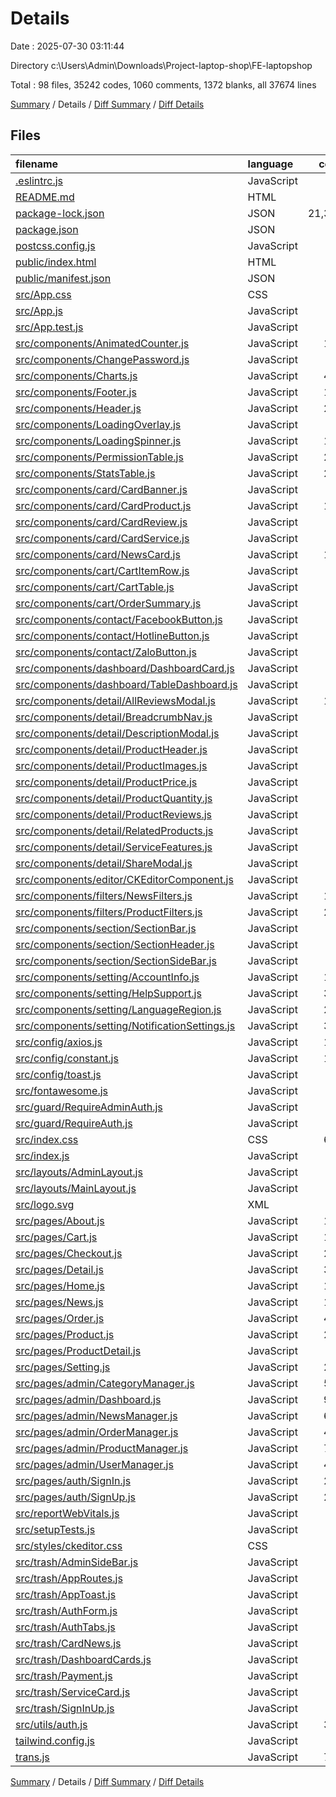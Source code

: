 # Details

Date : 2025-07-30 03:11:44

Directory c:\\Users\\Admin\\Downloads\\Project-laptop-shop\\FE-laptopshop

Total : 98 files,  35242 codes, 1060 comments, 1372 blanks, all 37674 lines

[Summary](results.md) / Details / [Diff Summary](diff.md) / [Diff Details](diff-details.md)

## Files
| filename | language | code | comment | blank | total |
| :--- | :--- | ---: | ---: | ---: | ---: |
| [.eslintrc.js](/.eslintrc.js) | JavaScript | 64 | 13 | 11 | 88 |
| [README.md](/README.md) | HTML | 38 | 0 | 33 | 71 |
| [package-lock.json](/package-lock.json) | JSON | 21,345 | 0 | 1 | 21,346 |
| [package.json](/package.json) | JSON | 68 | 0 | 1 | 69 |
| [postcss.config.js](/postcss.config.js) | JavaScript | 6 | 0 | 1 | 7 |
| [public/index.html](/public/index.html) | HTML | 28 | 24 | 1 | 53 |
| [public/manifest.json](/public/manifest.json) | JSON | 25 | 0 | 1 | 26 |
| [src/App.css](/src/App.css) | CSS | 24 | 0 | 4 | 28 |
| [src/App.js](/src/App.js) | JavaScript | 90 | 0 | 6 | 96 |
| [src/App.test.js](/src/App.test.js) | JavaScript | 7 | 0 | 2 | 9 |
| [src/components/AnimatedCounter.js](/src/components/AnimatedCounter.js) | JavaScript | 105 | 3 | 17 | 125 |
| [src/components/ChangePassword.js](/src/components/ChangePassword.js) | JavaScript | 48 | 0 | 2 | 50 |
| [src/components/Charts.js](/src/components/Charts.js) | JavaScript | 468 | 4 | 23 | 495 |
| [src/components/Footer.js](/src/components/Footer.js) | JavaScript | 120 | 0 | 7 | 127 |
| [src/components/Header.js](/src/components/Header.js) | JavaScript | 260 | 1 | 14 | 275 |
| [src/components/LoadingOverlay.js](/src/components/LoadingOverlay.js) | JavaScript | 46 | 3 | 6 | 55 |
| [src/components/LoadingSpinner.js](/src/components/LoadingSpinner.js) | JavaScript | 102 | 2 | 11 | 115 |
| [src/components/PermissionTable.js](/src/components/PermissionTable.js) | JavaScript | 226 | 1 | 14 | 241 |
| [src/components/StatsTable.js](/src/components/StatsTable.js) | JavaScript | 270 | 5 | 20 | 295 |
| [src/components/card/CardBanner.js](/src/components/card/CardBanner.js) | JavaScript | 19 | 0 | 3 | 22 |
| [src/components/card/CardProduct.js](/src/components/card/CardProduct.js) | JavaScript | 103 | 3 | 15 | 121 |
| [src/components/card/CardReview.js](/src/components/card/CardReview.js) | JavaScript | 29 | 0 | 4 | 33 |
| [src/components/card/CardService.js](/src/components/card/CardService.js) | JavaScript | 10 | 0 | 1 | 11 |
| [src/components/card/NewsCard.js](/src/components/card/NewsCard.js) | JavaScript | 108 | 5 | 16 | 129 |
| [src/components/cart/CartItemRow.js](/src/components/cart/CartItemRow.js) | JavaScript | 47 | 0 | 3 | 50 |
| [src/components/cart/CartTable.js](/src/components/cart/CartTable.js) | JavaScript | 44 | 0 | 2 | 46 |
| [src/components/cart/OrderSummary.js](/src/components/cart/OrderSummary.js) | JavaScript | 69 | 0 | 4 | 73 |
| [src/components/contact/FacebookButton.js](/src/components/contact/FacebookButton.js) | JavaScript | 42 | 0 | 2 | 44 |
| [src/components/contact/HotlineButton.js](/src/components/contact/HotlineButton.js) | JavaScript | 56 | 0 | 5 | 61 |
| [src/components/contact/ZaloButton.js](/src/components/contact/ZaloButton.js) | JavaScript | 58 | 0 | 4 | 62 |
| [src/components/dashboard/DashboardCard.js](/src/components/dashboard/DashboardCard.js) | JavaScript | 58 | 5 | 8 | 71 |
| [src/components/dashboard/TableDashboard.js](/src/components/dashboard/TableDashboard.js) | JavaScript | 34 | 1 | 5 | 40 |
| [src/components/detail/AllReviewsModal.js](/src/components/detail/AllReviewsModal.js) | JavaScript | 147 | 0 | 5 | 152 |
| [src/components/detail/BreadcrumbNav.js](/src/components/detail/BreadcrumbNav.js) | JavaScript | 45 | 0 | 3 | 48 |
| [src/components/detail/DescriptionModal.js](/src/components/detail/DescriptionModal.js) | JavaScript | 38 | 0 | 3 | 41 |
| [src/components/detail/ProductHeader.js](/src/components/detail/ProductHeader.js) | JavaScript | 25 | 0 | 5 | 30 |
| [src/components/detail/ProductImages.js](/src/components/detail/ProductImages.js) | JavaScript | 42 | 0 | 2 | 44 |
| [src/components/detail/ProductPrice.js](/src/components/detail/ProductPrice.js) | JavaScript | 17 | 0 | 3 | 20 |
| [src/components/detail/ProductQuantity.js](/src/components/detail/ProductQuantity.js) | JavaScript | 34 | 0 | 4 | 38 |
| [src/components/detail/ProductReviews.js](/src/components/detail/ProductReviews.js) | JavaScript | 81 | 0 | 7 | 88 |
| [src/components/detail/RelatedProducts.js](/src/components/detail/RelatedProducts.js) | JavaScript | 37 | 0 | 4 | 41 |
| [src/components/detail/ServiceFeatures.js](/src/components/detail/ServiceFeatures.js) | JavaScript | 22 | 0 | 3 | 25 |
| [src/components/detail/ShareModal.js](/src/components/detail/ShareModal.js) | JavaScript | 59 | 0 | 6 | 65 |
| [src/components/editor/CKEditorComponent.js](/src/components/editor/CKEditorComponent.js) | JavaScript | 83 | 1 | 5 | 89 |
| [src/components/filters/NewsFilters.js](/src/components/filters/NewsFilters.js) | JavaScript | 142 | 1 | 8 | 151 |
| [src/components/filters/ProductFilters.js](/src/components/filters/ProductFilters.js) | JavaScript | 260 | 2 | 14 | 276 |
| [src/components/section/SectionBar.js](/src/components/section/SectionBar.js) | JavaScript | 11 | 0 | 3 | 14 |
| [src/components/section/SectionHeader.js](/src/components/section/SectionHeader.js) | JavaScript | 20 | 0 | 5 | 25 |
| [src/components/section/SectionSideBar.js](/src/components/section/SectionSideBar.js) | JavaScript | 65 | 0 | 7 | 72 |
| [src/components/setting/AccountInfo.js](/src/components/setting/AccountInfo.js) | JavaScript | 136 | 8 | 20 | 164 |
| [src/components/setting/HelpSupport.js](/src/components/setting/HelpSupport.js) | JavaScript | 313 | 4 | 21 | 338 |
| [src/components/setting/LanguageRegion.js](/src/components/setting/LanguageRegion.js) | JavaScript | 291 | 13 | 43 | 347 |
| [src/components/setting/NotificationSettings.js](/src/components/setting/NotificationSettings.js) | JavaScript | 395 | 12 | 37 | 444 |
| [src/config/axios.js](/src/config/axios.js) | JavaScript | 137 | 8 | 29 | 174 |
| [src/config/constant.js](/src/config/constant.js) | JavaScript | 183 | 9 | 12 | 204 |
| [src/config/toast.js](/src/config/toast.js) | JavaScript | 35 | 4 | 3 | 42 |
| [src/fontawesome.js](/src/fontawesome.js) | JavaScript | 4 | 3 | 3 | 10 |
| [src/guard/RequireAdminAuth.js](/src/guard/RequireAdminAuth.js) | JavaScript | 29 | 7 | 10 | 46 |
| [src/guard/RequireAuth.js](/src/guard/RequireAuth.js) | JavaScript | 18 | 1 | 3 | 22 |
| [src/index.css](/src/index.css) | CSS | 682 | 58 | 134 | 874 |
| [src/index.js](/src/index.js) | JavaScript | 13 | 3 | 2 | 18 |
| [src/layouts/AdminLayout.js](/src/layouts/AdminLayout.js) | JavaScript | 19 | 0 | 2 | 21 |
| [src/layouts/MainLayout.js](/src/layouts/MainLayout.js) | JavaScript | 16 | 0 | 2 | 18 |
| [src/logo.svg](/src/logo.svg) | XML | 1 | 0 | 0 | 1 |
| [src/pages/About.js](/src/pages/About.js) | JavaScript | 133 | 1 | 11 | 145 |
| [src/pages/Cart.js](/src/pages/Cart.js) | JavaScript | 148 | 6 | 19 | 173 |
| [src/pages/Checkout.js](/src/pages/Checkout.js) | JavaScript | 242 | 7 | 24 | 273 |
| [src/pages/Detail.js](/src/pages/Detail.js) | JavaScript | 358 | 10 | 42 | 410 |
| [src/pages/Home.js](/src/pages/Home.js) | JavaScript | 177 | 1 | 18 | 196 |
| [src/pages/News.js](/src/pages/News.js) | JavaScript | 184 | 10 | 27 | 221 |
| [src/pages/Order.js](/src/pages/Order.js) | JavaScript | 415 | 3 | 23 | 441 |
| [src/pages/Product.js](/src/pages/Product.js) | JavaScript | 230 | 11 | 31 | 272 |
| [src/pages/ProductDetail.js](/src/pages/ProductDetail.js) | JavaScript | 0 | 0 | 1 | 1 |
| [src/pages/Setting.js](/src/pages/Setting.js) | JavaScript | 226 | 8 | 24 | 258 |
| [src/pages/admin/CategoryManager.js](/src/pages/admin/CategoryManager.js) | JavaScript | 597 | 28 | 46 | 671 |
| [src/pages/admin/Dashboard.js](/src/pages/admin/Dashboard.js) | JavaScript | 926 | 9 | 34 | 969 |
| [src/pages/admin/NewsManager.js](/src/pages/admin/NewsManager.js) | JavaScript | 655 | 32 | 31 | 718 |
| [src/pages/admin/OrderManager.js](/src/pages/admin/OrderManager.js) | JavaScript | 484 | 5 | 21 | 510 |
| [src/pages/admin/ProductManager.js](/src/pages/admin/ProductManager.js) | JavaScript | 796 | 29 | 59 | 884 |
| [src/pages/admin/UserManager.js](/src/pages/admin/UserManager.js) | JavaScript | 481 | 8 | 17 | 506 |
| [src/pages/auth/SignIn.js](/src/pages/auth/SignIn.js) | JavaScript | 256 | 1 | 36 | 293 |
| [src/pages/auth/SignUp.js](/src/pages/auth/SignUp.js) | JavaScript | 245 | 0 | 22 | 267 |
| [src/reportWebVitals.js](/src/reportWebVitals.js) | JavaScript | 12 | 0 | 2 | 14 |
| [src/setupTests.js](/src/setupTests.js) | JavaScript | 1 | 4 | 1 | 6 |
| [src/styles/ckeditor.css](/src/styles/ckeditor.css) | CSS | 0 | 0 | 1 | 1 |
| [src/trash/AdminSideBar.js](/src/trash/AdminSideBar.js) | JavaScript | 65 | 0 | 8 | 73 |
| [src/trash/AppRoutes.js](/src/trash/AppRoutes.js) | JavaScript | 0 | 25 | 4 | 29 |
| [src/trash/AppToast.js](/src/trash/AppToast.js) | JavaScript | 0 | 21 | 2 | 23 |
| [src/trash/AuthForm.js](/src/trash/AuthForm.js) | JavaScript | 0 | 359 | 43 | 402 |
| [src/trash/AuthTabs.js](/src/trash/AuthTabs.js) | JavaScript | 0 | 22 | 2 | 24 |
| [src/trash/CardNews.js](/src/trash/CardNews.js) | JavaScript | 25 | 0 | 3 | 28 |
| [src/trash/DashboardCards.js](/src/trash/DashboardCards.js) | JavaScript | 0 | 103 | 4 | 107 |
| [src/trash/Payment.js](/src/trash/Payment.js) | JavaScript | 25 | 0 | 6 | 31 |
| [src/trash/ServiceCard.js](/src/trash/ServiceCard.js) | JavaScript | 10 | 0 | 3 | 13 |
| [src/trash/SignInUp.js](/src/trash/SignInUp.js) | JavaScript | 0 | 34 | 7 | 41 |
| [src/utils/auth.js](/src/utils/auth.js) | JavaScript | 331 | 90 | 86 | 507 |
| [tailwind.config.js](/tailwind.config.js) | JavaScript | 7 | 0 | 0 | 7 |
| [trans.js](/trans.js) | JavaScript | 796 | 29 | 59 | 884 |

[Summary](results.md) / Details / [Diff Summary](diff.md) / [Diff Details](diff-details.md)